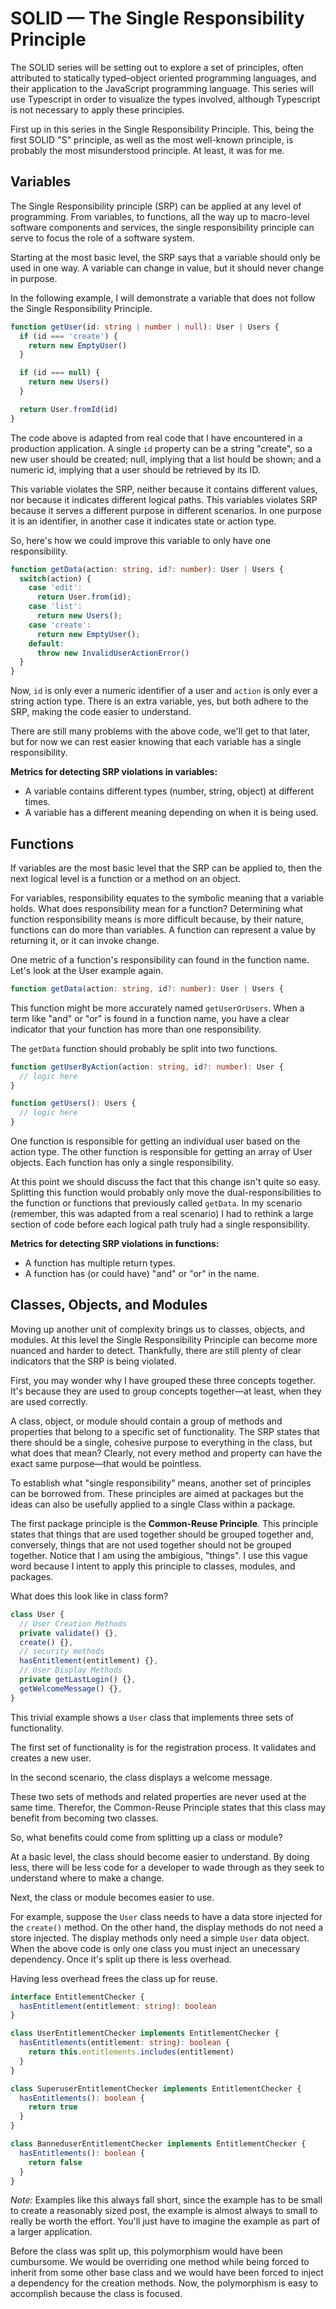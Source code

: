 # SOLID — The Single Responsibility Principle

The SOLID series will be setting out to explore a set of principles, often attributed to statically typed–object oriented programming languages, and their
application to the JavaScript programming language. This series will use Typescript in order to visualize the types involved, although Typescript is not
necessary to apply these principles. 

First up in this series in the Single Responsibility Principle. This, being the first SOLID "S" principle, as well as the most well-known principle, is probably
the most misunderstood principle. At least, it was for me.

## Variables

The Single Responsibility principle (SRP) can be applied at any level of programming. From variables, to functions, all the way up to macro-level software components
and services, the single responsibility principle can serve to focus the role of a software system. 

Starting at the most basic level, the SRP says that a variable should only be used in one way. A variable can change in value, but it should never change in purpose.

In the following example, I will demonstrate a variable that does not follow the Single Responsibility Principle.

```typescript
function getUser(id: string | number | null): User | Users {
  if (id === 'create') {
    return new EmptyUser()
  }

  if (id === null) {
    return new Users()
  }

  return User.fromId(id)
}
```

The code above is adapted from real code that I have encountered in a production application. A single `id` property can be a string "create", so a new user should be created; 
null, implying that a list hould be shown; and a numeric id, implying that a user should be retrieved by its ID. 

This variable violates the SRP, neither because it contains different values, nor because it indicates different logical paths. This variables violates SRP because it serves
a different purpose in different scenarios. In one purpose it is an identifier, in another case it indicates state or action type. 

So, here's how we could improve this variable to only have one responsibility.

```typescript
function getData(action: string, id?: number): User | Users {
  switch(action) {
    case 'edit':
      return User.from(id);
    case 'list':
      return new Users();
    case 'create':
      return new EmptyUser();
    default:
      throw new InvalidUserActionError()
  }
}
```

Now, `id` is only ever a numeric identifier of a user and `action` is only ever a string action type. There is an extra variable, yes, but both adhere to the SRP, making
the code easier to understand.

There are still many problems with the above code, we'll get to that later, but for now we can rest easier knowing that each variable has a single responsibility.

__Metrics for detecting SRP violations in variables:__
* A variable contains different types (number, string, object) at different times.
* A variable has a different meaning depending on when it is being used.

## Functions

If variables are the most basic level that the SRP can be applied to, then the next logical level is a function or a method on an object.

For variables, responsibility equates to the symbolic meaning that a variable holds. What does responsibility mean for a function? Determining
what function responsibility means is more difficult because, by their nature, functions can do more than variables. A function can represent
a value by returning it, or it can invoke change.

One metric of a function's responsibility can found in the function name. Let's look at the User example again.

```typescript
function getData(action: string, id?: number): User | Users {
```

This function might be more accurately named `getUserOrUsers`. When a term like "and" or "or" is found in a function name, you have a clear
indicator that your function has more than one responsibility.

The `getData` function should probably be split into two functions.

```typescript
function getUserByAction(action: string, id?: number): User {
  // logic here
}

function getUsers(): Users {
  // logic here
}
```

One function is responsible for getting an individual user based on the action type. The other function is responsible for getting an array
of User objects. Each function has only a single responsibility.

At this point we should discuss the fact that this change isn't quite so easy. Splitting this function would probably only move the dual-responsibilities
to the function or functions that previously called `getData`. In my scenario (remember, this was adapted from a real scenario) I had to rethink
a large section of code before each logical path truly had a single responsibility.

__Metrics for detecting SRP violations in functions:__
* A function has multiple return types.
* A function has (or could have) "and" or "or" in the name.

## Classes, Objects, and Modules

Moving up another unit of complexity brings us to classes, objects, and modules. At this level the Single Responsibility Principle can become more
nuanced and harder to detect. Thankfully, there are still plenty of clear indicators that the SRP is being violated.

First, you may wonder why I have grouped these three concepts together. It's because they are used to group concepts together—at least, when
they are used correctly.

A class, object, or module should contain a group of methods and properties that belong to a specific set of functionality. The SRP states that
there should be a single, cohesive purpose to everything in the class, but what does that mean? Clearly, not every method and property can have the exact same purpose—that would be pointless. 

To establish what "single responsibility" means, another set of principles can be borrowed from. These principles are aimed at packages but the ideas can also be usefully applied to a single Class within a package. 

The first package principle is the __Common-Reuse Principle__. This principle states that things that are used together should be grouped together and, conversely, things that are not used together should not be grouped together. Notice that I am using the ambigious, "things". I use this vague word because I intent to apply this principle to classes, modules, and packages.

What does this look like in class form?

```typescript
class User {
  // User Creation Methods
  private validate() {},
  create() {},
  // security methods
  hasEntitlement(entitlement) {},
  // User Display Methods
  private getLastLogin() {},
  getWelcomeMessage() {},
}
```

This trivial example shows a `User` class that implements three sets of functionality. 

The first set of functionality is for the registration process. It validates and creates a new user. 

In the second scenario, the class displays a welcome message. 

These two sets of methods and related properties are never used at the same time. Therefor, the Common-Reuse Principle states that this class may benefit from becoming two classes.

So, what benefits could come from splitting up a class or module? 

At a basic level, the class should become easier to understand. By doing less, there will be less code for a developer to wade through as they seek to understand where to make a change.

Next, the class or module becomes easier to use. 

For example, suppose the `User` class needs to have a data store injected for the `create()` method. On the other hand, the display methods do not need a store injected. The display methods only need a simple `User` data object. When the above code is only one class you must inject an unecessary dependency. Once it's split up there is less overhead.

Having less overhead frees the class up for reuse. 

```typescript
interface EntitlementChecker {
  hasEntitlement(entitlement: string): boolean
}

class UserEntitlementChecker implements EntitlementChecker {
  hasEntitlements(entitlement: string): boolean {
    return this.entitlements.includes(entitlement)
  }
}

class SuperuserEntitlementChecker implements EntitlementChecker {
  hasEntitlements(): boolean {
    return true
  }
}

class BanneduserEntitlementChecker implements EntitlementChecker {
  hasEntitlements(): boolean {
    return false
  }
}
```

_Note:_ Examples like this always fall short, since the example has to be small to create a reasonably sized post, the example is almost always to small to really be worth the effort. You'll just have to imagine the example as part of a larger application.

Before the class was split up, this polymorphism would have been cumbursome. We would be overriding one method while being forced to inherit from some other base class and we would have been forced to inject a dependency for the creation methods. Now, the polymorphism is easy to accomplish because the class is focused.


